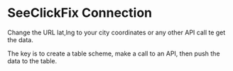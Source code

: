 # SeeClickFix Connection
Change the URL lat,lng to your city coordinates or any other API call te get the data.

The key is to create a table scheme, make a call to an API, then push the data to the table. 
